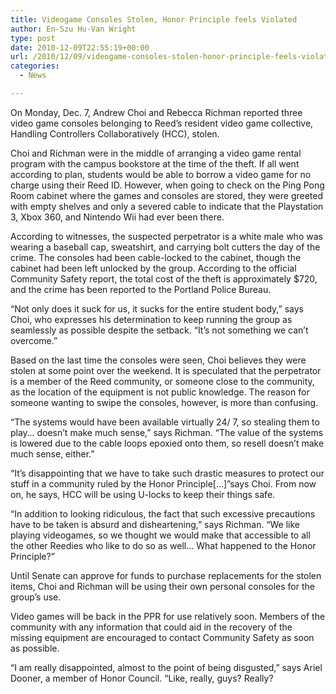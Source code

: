 ```yaml
---
title: Videogame Consoles Stolen, Honor Principle feels Violated
author: En-Szu Hu-Van Wright
type: post
date: 2010-12-09T22:55:19+00:00
url: /2010/12/09/videogame-consoles-stolen-honor-principle-feels-violated/
categories:
  - News

---
```

On Monday, Dec. 7, Andrew Choi and Rebecca Richman reported three video game consoles belonging to Reed’s resident video game collective, Handling Controllers Collaboratively (HCC), stolen.

Choi and Richman were in the middle of arranging a video game rental program with the campus bookstore at the time of the theft. If all went according to plan, students would be able to borrow a video game for no charge using their Reed ID. However, when going to check on the Ping Pong Room cabinet where the games and consoles are stored, they were greeted with empty shelves and only a severed cable to indicate that the Playstation 3, Xbox 360, and Nintendo Wii had ever been there.

According to witnesses, the suspected perpetrator is a white male who was wearing a baseball cap, sweatshirt, and carrying bolt cutters the day of the crime. The consoles had been cable-locked to the cabinet, though the cabinet had been left unlocked by the group. According to the official Community Safety report, the total cost of the theft is approximately $720, and the crime has been reported to the Portland Police Bureau.

“Not only does it suck for us, it sucks for the entire student body,” says Choi, who expresses his determination to keep running the group as seamlessly as possible despite the setback. “It’s not something we can’t overcome.”

Based on the last time the consoles were seen, Choi believes they were stolen at some point over the weekend. It is speculated that the perpetrator is a member of the Reed community, or someone close to the community, as the location of the equipment is not public knowledge. The reason for someone wanting to swipe the consoles, however, is more than confusing.

“The systems would have been available virtually 24/ 7, so stealing them to play… doesn’t make much sense,” says Richman. “The value of the systems is lowered due to the cable loops epoxied onto them, so resell doesn’t make much sense, either.”

“It’s disappointing that we have to take such drastic measures to protect our stuff in a community ruled by the Honor Principle[&#8230;]”says Choi. From now on, he says, HCC will be using U-locks to keep their things safe.

“In addition to looking ridiculous, the fact that such excessive precautions have to be taken is absurd and disheartening,” says Richman. “We like playing videogames, so we thought we would make that accessible to all the other Reedies who like to do so as well… What happened to the Honor Principle?”

Until Senate can approve for funds to purchase replacements for the stolen items, Choi and Richman will be using their own personal consoles for the group’s use.

Video games will be back in the PPR for use relatively soon. Members of the community with any information that could aid in the recovery of the missing equipment are encouraged to contact Community Safety as soon as possible.

“I am really disappointed, almost to the point of being disgusted,” says Ariel Dooner, a member of Honor Council. “Like, really, guys? Really?